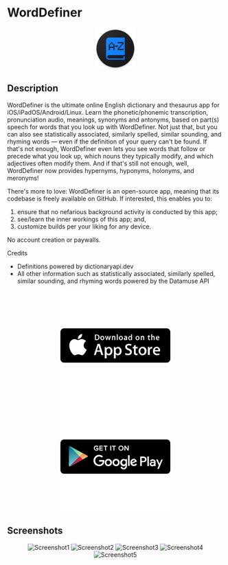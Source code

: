 # WordDefiner
<div align="center">
    <img alt="app_icon" src="android\app\src\main\res\mipmap-xhdpi\ic_launcher.png">
</div>

## Description

WordDefiner is the ultimate online English dictionary and thesaurus app for iOS/iPadOS/Android/Linux. Learn the phonetic/phonemic transcription, pronunciation audio, meanings, synonyms and antonyms, based on part(s) speech for words that you look up with WordDefiner. Not just that, but you can also see statistically associated, similarly spelled, similar sounding, and rhyming words — even if the definition of your query can't be found. If that's not enough, WordDefiner even lets you see words that follow or precede what you look up, which nouns they typically modify, and which adjectives often modify them. And if that's still not enough, well, WordDefiner now provides hypernyms, hyponyms, holonyms, and meronyms!

There's more to love: WordDefiner is an open-source app, meaning that its codebase is freely available on GitHub. If interested, this enables you to:
1) ensure that no nefarious background activity is conducted by this app;
2) see/learn the inner workings of this app; and,
3) customize builds per your liking for any device.

No account creation or paywalls. 

Credits
- Definitions powered by dictionaryapi.dev
- All other information such as statistically associated, similarly spelled, similar sounding, and rhyming words powered by the Datamuse API

<div align="center">
    <a href="https://apps.apple.com/app/worddefiner-english-dictionary/id1637774027">
    <img alt="appstorebutton" src="GitHubListingMaterials\app_store_256x256.png?raw=true">
    </a>
    <a href="https://play.google.com/store/apps/details?id=com.nocturnaldevlab.WordDefiner">
    <img alt="playstorebutton" src="GitHubListingMaterials\play_store_256x256.png?raw=true">
    </a>
</div>

## Screenshots

<div align="center">
    <img alt="Screenshot1" height="600" src="https://is1-ssl.mzstatic.com/image/thumb/PurpleSource211/v4/ff/e8/37/ffe83713-fd2a-53ab-61d8-1cb9c1089c4c/screenshots.002.png/460x0w.webp"> <img alt="Screenshot2" height="600" src="https://is1-ssl.mzstatic.com/image/thumb/PurpleSource211/v4/d1/48/f9/d148f9d9-bd05-9ac1-b88b-a1082b03165f/screenshots.003.png/460x0w.webp"> <img alt="Screenshot3" height="600" src="https://is1-ssl.mzstatic.com/image/thumb/PurpleSource221/v4/7e/15/80/7e158059-bc5a-5f58-37d4-c90d5d88e04d/screenshots.004.png/460x0w.webp">
    <img alt="Screenshot4" height="600" src="https://is1-ssl.mzstatic.com/image/thumb/PurpleSource221/v4/5d/f3/e4/5df3e41f-2323-b3a5-1f2f-898365c6c941/screenshots.005.png/460x0w.webp">
    <img alt="Screenshot5" height="600" src="https://is1-ssl.mzstatic.com/image/thumb/PurpleSource221/v4/41/b6/21/41b62173-6d74-c248-d8f7-1e71f56571ca/screenshots.006.png/460x0w.webp"> 
</div>
